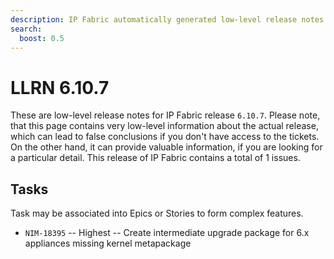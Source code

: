 ```yaml
---
description: IP Fabric automatically generated low-level release notes for version 6.10.7.
search:
  boost: 0.5
---
```


# LLRN 6.10.7

These are low-level release notes for IP Fabric release `6.10.7`. Please note, that this page contains very low-level information about the actual release, which can lead to false conclusions if you don't have access to the tickets. On the other hand, it can provide valuable information, if you are looking for a particular detail. This release of IP Fabric contains a total of 1 issues.

## Tasks

Task may be associated into Epics or Stories to form complex features.

- `NIM-18395` -- Highest -- Create intermediate upgrade package for 6.x appliances missing kernel metapackage
